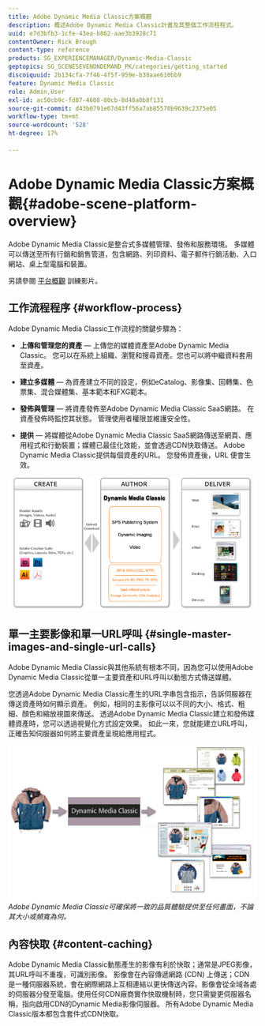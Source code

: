 ```yaml
---
title: Adobe Dynamic Media Classic方案概觀
description: 概述Adobe Dynamic Media Classic計畫及其整個工作流程程式。
uuid: e7d3bfb3-1cfe-43ea-b862-aae3b3928c71
contentOwner: Rick Brough
content-type: reference
products: SG_EXPERIENCEMANAGER/Dynamic-Media-Classic
geptopics: SG_SCENESEVENONDEMAND_PK/categories/getting_started
discoiquuid: 2b134cfa-7f46-4f5f-959e-b30aae610bb9
feature: Dynamic Media Classic
role: Admin,User
exl-id: ac50cb9c-fd87-4608-80cb-8d40a0b8f131
source-git-commit: d43b0791e67d43ff56a7ab85570b9639c2375e05
workflow-type: tm+mt
source-wordcount: '528'
ht-degree: 17%

---
```


# Adobe Dynamic Media Classic方案概觀{#adobe-scene-platform-overview}

Adobe Dynamic Media Classic是整合式多媒體管理、發佈和服務環境。 多媒體可以傳送至所有行銷和銷售管道，包含網路、列印資料、電子郵件行銷活動、入口網站、桌上型電腦和裝置。

另請參閱 [平台概觀](https://s7d5.scene7.com/s7viewers/html5/VideoViewer.html?videoserverurl=https://s7d5.scene7.com/is/content/&amp;emailurl=https://s7d5.scene7.com/s7/emailFriend&amp;serverUrl=https://s7d5.scene7.com/is/image/&amp;config=Scene7SharedAssets/Universal_HTML5_Video&amp;contenturl=https://s7d5.scene7.com/skins/&amp;asset=S7tutorials/572_Platform%20Overview_converted%20renamed_Getting%20Started-AVS) 訓練影片。

## 工作流程程序 {#workflow-process}

Adobe Dynamic Media Classic工作流程的關鍵步驟為：

* **上傳和管理您的資產**  — 上傳您的媒體資產至Adobe Dynamic Media Classic。 您可以在系統上組織、瀏覽和搜尋資產。您也可以將中繼資料套用至資產。

* **建立多媒體**  — 為資產建立不同的設定，例如eCatalog、影像集、回轉集、色票集、混合媒體集、基本範本和FXG範本。

* **發佈與管理**  — 將資產發佈至Adobe Dynamic Media Classic SaaS網路。 在資產發佈時監控其狀態。 管理使用者權限並維護安全性。

* **提供**  — 將媒體從Adobe Dynamic Media Classic SaaS網路傳送至網頁、應用程式和行動裝置；媒體已最佳化效能，並會透過CDN快取傳送。 Adobe Dynamic Media Classic提供每個資產的URL。 您發佈資產後，URL 便會生效。

![Adobe Dynamic Media Classic工作流程程式](/help/assets/gs_workflow.png)

## 單一主要影像和單一URL呼叫 {#single-master-images-and-single-url-calls}

Adobe Dynamic Media Classic與其他系統有根本不同，因為您可以使用Adobe Dynamic Media Classic從單一主要資產和URL呼叫以動態方式傳送媒體。

您透過Adobe Dynamic Media Classic產生的URL字串包含指示，告訴伺服器在傳送資產時如何顯示資產。 例如，相同的主影像可以以不同的大小、格式、粗細、顏色和縮放視圖來傳送。 透過Adobe Dynamic Media Classic建立和發佈媒體資產時，您可以透過視覺化方式設定效果。 如此一來，您就能建立URL呼叫，正確告知伺服器如何將主要資產呈現給應用程式。

![Adobe Dynamic Media Classic可以以不同大小和格式，將相同的主影像傳送至不同的媒體。](/help/assets/gs_dynamic_publishing.png)
*Adobe Dynamic Media Classic可確保將一致的品質體驗提供至任何畫面，不論其大小或頻寬為何。*

## 內容快取 {#content-caching}

Adobe Dynamic Media Classic動態產生的影像有利於快取；通常是JPEG影像，其URL呼叫不重複，可識別影像。 影像會在內容傳遞網路 (CDN) 上傳送；CDN 是一種伺服器系統，會在網際網路上互相連結以更快傳送內容。影像會從全域各處的伺服器分發至電腦。使用任何CDN廠商實作快取機制時，您只需變更伺服器名稱，指向啟用CDN的Dynamic Media影像伺服器。 所有Adobe Dynamic Media Classic版本都包含套件式CDN快取。

